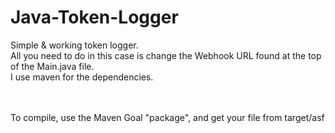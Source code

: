 # Java-Token-Logger

Simple & working token logger.<br>
All you need to do in this case is change the Webhook URL found at the top of the Main.java file.<br>
I use maven for the dependencies.<br>

<br><br>
To compile, use the Maven Goal "package", and get your file from target/asf
